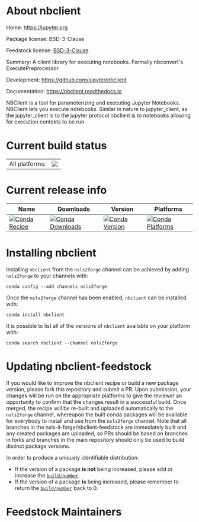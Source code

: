 About nbclient
==============

Home: https://jupyter.org

Package license: BSD-3-Clause

Feedstock license: [BSD-3-Clause](https://github.com/nsls-ii-forge/nbclient-feedstock/blob/master/LICENSE.txt)

Summary: A client library for executing notebooks. Formally nbconvert's ExecutePreprocessor.

Development: https://github.com/jupyter/nbclient

Documentation: https://nbclient.readthedocs.io

NBClient is a tool for parameterizing and executing Jupyter Notebooks.
NBClient lets you execute notebooks. Similar in nature to jupyter_client, as the jupyter_client
is to the jupyter protocol nbclient is to notebooks allowing for execution contexts to be run.


Current build status
====================


<table><tr><td>All platforms:</td>
    <td>
      <a href="https://dev.azure.com/nsls2forge/nsls2forge/_build/latest?definitionId=240&branchName=master">
        <img src="https://dev.azure.com/nsls2forge/nsls2forge/_apis/build/status/nbclient-feedstock?branchName=master">
      </a>
    </td>
  </tr>
</table>

Current release info
====================

| Name | Downloads | Version | Platforms |
| --- | --- | --- | --- |
| [![Conda Recipe](https://img.shields.io/badge/recipe-nbclient-green.svg)](https://anaconda.org/nsls2forge/nbclient) | [![Conda Downloads](https://img.shields.io/conda/dn/nsls2forge/nbclient.svg)](https://anaconda.org/nsls2forge/nbclient) | [![Conda Version](https://img.shields.io/conda/vn/nsls2forge/nbclient.svg)](https://anaconda.org/nsls2forge/nbclient) | [![Conda Platforms](https://img.shields.io/conda/pn/nsls2forge/nbclient.svg)](https://anaconda.org/nsls2forge/nbclient) |

Installing nbclient
===================

Installing `nbclient` from the `nsls2forge` channel can be achieved by adding `nsls2forge` to your channels with:

```
conda config --add channels nsls2forge
```

Once the `nsls2forge` channel has been enabled, `nbclient` can be installed with:

```
conda install nbclient
```

It is possible to list all of the versions of `nbclient` available on your platform with:

```
conda search nbclient --channel nsls2forge
```




Updating nbclient-feedstock
===========================

If you would like to improve the nbclient recipe or build a new
package version, please fork this repository and submit a PR. Upon submission,
your changes will be run on the appropriate platforms to give the reviewer an
opportunity to confirm that the changes result in a successful build. Once
merged, the recipe will be re-built and uploaded automatically to the
`nsls2forge` channel, whereupon the built conda packages will be available for
everybody to install and use from the `nsls2forge` channel.
Note that all branches in the nsls-ii-forge/nbclient-feedstock are
immediately built and any created packages are uploaded, so PRs should be based
on branches in forks and branches in the main repository should only be used to
build distinct package versions.

In order to produce a uniquely identifiable distribution:
 * If the version of a package **is not** being increased, please add or increase
   the [``build/number``](https://docs.conda.io/projects/conda-build/en/latest/resources/define-metadata.html#build-number-and-string).
 * If the version of a package **is** being increased, please remember to return
   the [``build/number``](https://docs.conda.io/projects/conda-build/en/latest/resources/define-metadata.html#build-number-and-string)
   back to 0.

Feedstock Maintainers
=====================


